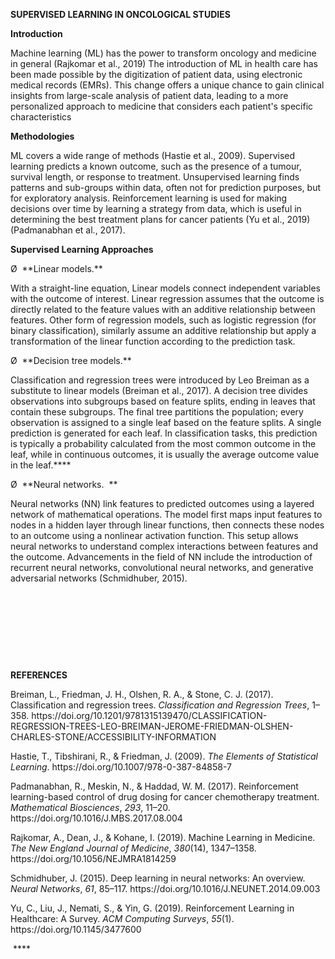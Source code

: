 **SUPERVISED LEARNING IN ONCOLOGICAL STUDIES**

**Introduction**

Machine learning (ML) has the power to transform oncology and medicine in general (Rajkomar et al., 2019) The introduction of ML in health care has been made possible by the digitization of patient data, using electronic medical records (EMRs). This change offers a unique chance to gain clinical insights from large-scale analysis of patient data, leading to a more personalized approach to medicine that considers each patient's specific characteristics

**Methodologies**

ML covers a wide range of methods (Hastie et al., 2009). Supervised learning predicts a known outcome, such as the presence of a tumour, survival length, or response to treatment. Unsupervised learning finds patterns and sub-groups within data, often not for prediction purposes, but for exploratory analysis. Reinforcement learning is used for making decisions over time by learning a strategy from data, which is useful in determining the best treatment plans for cancer patients (Yu et al., 2019) (Padmanabhan et al., 2017).

**Supervised Learning Approaches**

<!--[if !supportLists]-->Ø  <!--[endif]-->**Linear models.**

With a straight-line equation, Linear models connect independent variables with the outcome of interest. Linear regression assumes that the outcome is directly related to the feature values with an additive relationship between features. Other form of regression models, such as logistic regression (for binary classification), similarly assume an additive relationship but apply a transformation of the linear function according to the prediction task.

<!--[if !supportLists]-->Ø  <!--[endif]-->**Decision tree models.**

Classification and regression trees were introduced by Leo Breiman as a substitute to linear models (Breiman et al., 2017). A decision tree divides observations into subgroups based on feature splits, ending in leaves that contain these subgroups. The final tree partitions the population; every observation is assigned to a single leaf based on the feature splits. A single prediction is generated for each leaf. In classification tasks, this prediction is typically a probability calculated from the most common outcome in the leaf, while in continuous outcomes, it is usually the average outcome value in the leaf.****

<!--[if !supportLists]-->Ø  <!--[endif]-->**Neural networks.  **

Neural networks (NN) link features to predicted outcomes using a layered network of mathematical operations. The model first maps input features to nodes in a hidden layer through linear functions, then connects these nodes to an outcome using a nonlinear activation function. This setup allows neural networks to understand complex interactions between features and the outcome. Advancements in the field of NN include the introduction of recurrent neural networks, convolutional neural networks, and generative adversarial networks (Schmidhuber, 2015).

 

 

 

 

**REFERENCES**

Breiman, L., Friedman, J. H., Olshen, R. A., & Stone, C. J. (2017). Classification and regression trees. _Classification and Regression Trees_, 1–358. https\://doi.org/10.1201/9781315139470/CLASSIFICATION-REGRESSION-TREES-LEO-BREIMAN-JEROME-FRIEDMAN-OLSHEN-CHARLES-STONE/ACCESSIBILITY-INFORMATION

Hastie, T., Tibshirani, R., & Friedman, J. (2009). _The Elements of Statistical Learning_. https\://doi.org/10.1007/978-0-387-84858-7

Padmanabhan, R., Meskin, N., & Haddad, W. M. (2017). Reinforcement learning-based control of drug dosing for cancer chemotherapy treatment. _Mathematical Biosciences_, _293_, 11–20. https\://doi.org/10.1016/J.MBS.2017.08.004

Rajkomar, A., Dean, J., & Kohane, I. (2019). Machine Learning in Medicine. _The New England Journal of Medicine_, _380_(14), 1347–1358. https\://doi.org/10.1056/NEJMRA1814259

Schmidhuber, J. (2015). Deep learning in neural networks: An overview. _Neural Networks_, _61_, 85–117. https\://doi.org/10.1016/J.NEUNET.2014.09.003

Yu, C., Liu, J., Nemati, S., & Yin, G. (2019). Reinforcement Learning in Healthcare: A Survey. _ACM Computing Surveys_, _55_(1). https\://doi.org/10.1145/3477600

 ****

 
